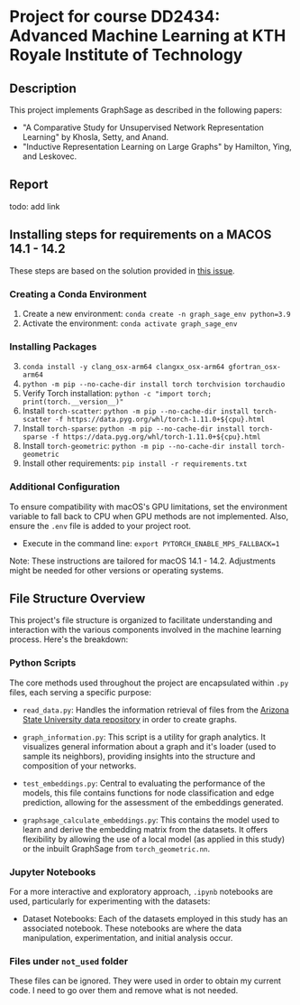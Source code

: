 # Project for course DD2434: Advanced Machine Learning at KTH Royale Institute of Technology

## Description
This project implements GraphSage as described in the following papers:
- "A Comparative Study for Unsupervised Network Representation Learning" by Khosla, Setty, and Anand.
- "Inductive Representation Learning on Large Graphs" by Hamilton, Ying, and Leskovec.

## Report
todo: add link 

## Installing steps for requirements on a MACOS 14.1 - 14.2 
These steps are based on the solution provided in [this issue](https://github.com/rusty1s/pytorch_scatter/issues/241).

### Creating a Conda Environment
1. Create a new environment: `conda create -n graph_sage_env python=3.9`
2. Activate the environment: `conda activate graph_sage_env`

### Installing Packages
3. `conda install -y clang_osx-arm64 clangxx_osx-arm64 gfortran_osx-arm64`
4. `python -m pip --no-cache-dir install torch torchvision torchaudio`
5. Verify Torch installation: `python -c "import torch; print(torch.__version__)"`
6. Install `torch-scatter`: `python -m pip --no-cache-dir install torch-scatter -f https://data.pyg.org/whl/torch-1.11.0+${cpu}.html`
7. Install `torch-sparse`: `python -m pip --no-cache-dir install torch-sparse -f https://data.pyg.org/whl/torch-1.11.0+${cpu}.html`
8. Install `torch-geometric`: `python -m pip --no-cache-dir install torch-geometric`
9. Install other requirements: `pip install -r requirements.txt`

### Additional Configuration
To ensure compatibility with macOS's GPU limitations, set the environment variable to fall back to CPU when GPU methods are not implemented. Also, ensure the `.env` file is added to your project root.
- Execute in the command line: `export PYTORCH_ENABLE_MPS_FALLBACK=1`

Note: These instructions are tailored for macOS 14.1 - 14.2. Adjustments might be needed for other versions or operating systems.


## File Structure Overview

This project's file structure is organized to facilitate understanding and interaction with the various components involved in the machine learning process. Here's the breakdown:

### Python Scripts
The core methods used throughout the project are encapsulated within `.py` files, each serving a specific purpose:

- `read_data.py`: Handles the information retrieval of files from the [Arizona State University data repository](http://datasets.syr.edu/pages/datasets.html) in order to create graphs. 

- `graph_information.py`: This script is a utility for graph analytics. It visualizes general information about a graph and it's loader (used to sample its neighbors), providing insights into the structure and composition of your networks.

- `test_embeddings.py`: Central to evaluating the performance of the models, this file contains functions for node classification and edge prediction, allowing for the assessment of the embeddings generated.

- `graphsage_calculate_embeddings.py`: This contains the model used to learn and derive the embedding matrix from the datasets. It offers flexibility by allowing the use of a local model (as applied in this study) or the inbuilt GraphSage from `torch_geometric.nn`.

### Jupyter Notebooks
For a more interactive and exploratory approach, `.ipynb` notebooks are used, particularly for experimenting with the datasets:

- Dataset Notebooks: Each of the datasets employed in this study has an associated notebook. These notebooks are where the data manipulation, experimentation, and initial analysis occur. 

### Files under `not_used` folder 
These files can be ignored. They were used in order to obtain my current code. I need to go over them and remove what is not needed. 